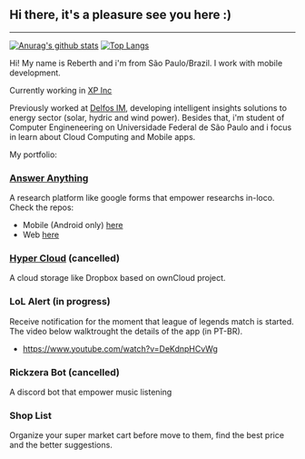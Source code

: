  ## Hi there, it's a pleasure see you here :)

***


[![Anurag's github stats](https://github-readme-stats.vercel.app/api?username=reberthkss&count_private=true)](https://github.com/anuraghazra/github-readme-stats)
[![Top Langs](https://github-readme-stats.vercel.app/api/top-langs/?username=reberthkss&hide=c%2B%2B,NSIS,CMAKE&layout=compact)](https://github.com/anuraghazra/github-readme-stats)

Hi! My name is Reberth and i'm from São Paulo/Brazil. I work with mobile development.

Currently working in [XP Inc](https://www.xpinc.com/)

Previously worked at [Delfos IM](https://delfosim.com/), developing intelligent insights solutions to energy sector (solar, hydric and wind power).
Besides that, i'm student of Computer Engineneering on Universidade Federal de São Paulo and i focus in learn about Cloud Computing and Mobile apps.

My portfolio:

 ### [Answer Anything](https://answeranything-ce6e4.web.app)
 A research platform like google forms that empower researchs in-loco. Check the repos:
 
 * Mobile (Android only) [here](https://github.com/reberthkss/AnswerAnythingAndroid)
 * Web [here](https://github.com/reberthkss/Answer-Anything)

 ### [Hyper Cloud](https://cloud.digitalsolution.sjc.br)  (cancelled)
 A cloud storage like Dropbox based on ownCloud project. 
 
 ### LoL Alert (in progress)
 Receive notification for the moment that league of legends match is started. The video below walktrought the details of the app (in PT-BR).
 * https://www.youtube.com/watch?v=DeKdnpHCvWg

 ### Rickzera Bot (cancelled)
 A discord bot that empower music listening

 ### Shop List
 Organize your super market cart before move to them, find the best price and the better suggestions.
 
 




